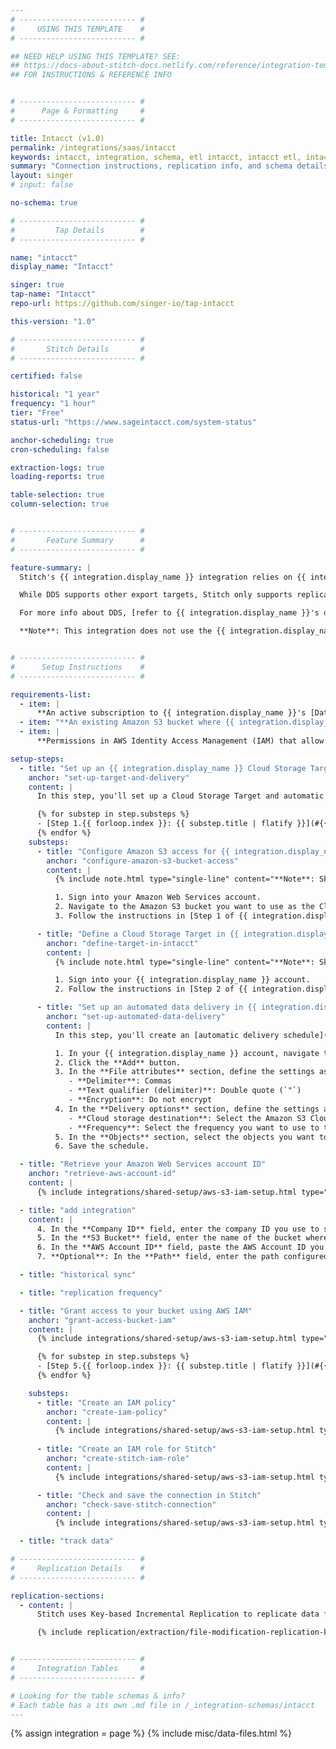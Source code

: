 ```yaml
---
# -------------------------- #
#     USING THIS TEMPLATE    #
# -------------------------- #

## NEED HELP USING THIS TEMPLATE? SEE:
## https://docs-about-stitch-docs.netlify.com/reference/integration-templates/saas/
## FOR INSTRUCTIONS & REFERENCE INFO


# -------------------------- #
#      Page & Formatting     #
# -------------------------- #

title: Intacct (v1.0)
permalink: /integrations/saas/intacct
keywords: intacct, integration, schema, etl intacct, intacct etl, intacct schema
summary: "Connection instructions, replication info, and schema details for Stitch's Intacct integration."
layout: singer
# input: false

no-schema: true

# -------------------------- #
#         Tap Details        #
# -------------------------- #

name: "intacct"
display_name: "Intacct"

singer: true 
tap-name: "Intacct"
repo-url: https://github.com/singer-io/tap-intacct

this-version: "1.0"

# -------------------------- #
#       Stitch Details       #
# -------------------------- #

certified: false 

historical: "1 year"
frequency: "1 hour"
tier: "Free"
status-url: "https://www.sageintacct.com/system-status"

anchor-scheduling: true
cron-scheduling: false

extraction-logs: true
loading-reports: true

table-selection: true
column-selection: true


# -------------------------- #
#       Feature Summary      #
# -------------------------- #

feature-summary: |
  Stitch's {{ integration.display_name }} integration relies on {{ integration.display_name }}'s [Data Delivery Service (DDS)](https://developer.intacct.com/data-delivery-service/){:target="new"} for Amazon S3. {{ integration.display_name }} DDS exports reports in CSV format to Amazon S3, which Stitch will then replicate using [Key-based Incremental Replication](#replication).

  While DDS supports other export targets, Stitch only supports replicating {{ integration.display_name }} data through Amazon S3 at this time.

  For more info about DDS, [refer to {{ integration.display_name }}'s documentation](https://www.intacct.com/ia/docs/help/More/Data_Delivery_Service/dds-overview.htm){:target="new"}.

  **Note**: This integration does not use the {{ integration.display_name }} API. Only data available via DDS will be available for replication through Stitch.


# -------------------------- #
#      Setup Instructions    #
# -------------------------- #

requirements-list:
  - item: |
      **An active subscription to {{ integration.display_name }}'s [Data Delivery Service (DDS)](https://developer.intacct.com/data-delivery-service/){:target="new"}**. Stitch's {{ integration.display_name }} integration currently only replicates data from Amazon S3 buckets used by this {{ integration.display_name }} feature.
  - item: "**An existing Amazon S3 bucket where {{ integration.display_name }} publishes data via DDS.** Stitch will not create a bucket for you."
  - item: |
      **Permissions in AWS Identity Access Management (IAM) that allow you to create policies, create roles, and attach policies to roles**. This is required to grant Stitch authorization to your S3 bucket.

setup-steps:
  - title: "Set up an {{ integration.display_name }} Cloud Storage Target and automatic data delivery"
    anchor: "set-up-target-and-delivery"
    content: |
      In this step, you'll set up a Cloud Storage Target and automatic data delivery in {{ integration.display_name }}.

      {% for substep in step.substeps %}
      - [Step 1.{{ forloop.index }}: {{ substep.title | flatify }}](#{{ substep.anchor }})
      {% endfor %}
    substeps:
      - title: "Configure Amazon S3 access for {{ integration.display_name }}"
        anchor: "configure-amazon-s3-bucket-access"
        content: |
          {% include note.html type="single-line" content="**Note**: Skip this step if Inacct can already access your Amazon S3 bucket." %}

          1. Sign into your Amazon Web Services account.
          2. Navigate to the Amazon S3 bucket you want to use as the Cloud Storage Target for {{ integration.display_name }}.
          3. Follow the instructions in [Step 1 of {{ integration.display_name }}'s documentation](https://www.intacct.com/ia/docs/help/Reporting/Distribute_and_run_reports/Store_reports/cloud-storage-for-reports.htm?cshid=Reporting/Distribute_and_run_reports/Store_reports/cloud-storage-for-reports.htm#1.2){:target="new"} to enable {{ integration.display_name }} to access the bucket.

      - title: "Define a Cloud Storage Target in {{ integration.display_name }}"
        anchor: "define-target-in-intacct"
        content: |
          {% include note.html type="single-line" content="**Note**: Skip this step if a Cloud Storage Target for Amazon S3 is already set up in Inacct." %}

          1. Sign into your {{ integration.display_name }} account.
          2. Follow the instructions in [Step 2 of {{ integration.display_name }}'s documentation](https://www.intacct.com/ia/docs/help/Reporting/Distribute_and_run_reports/Store_reports/cloud-storage-for-reports.htm?cshid=Reporting/Distribute_and_run_reports/Store_reports/cloud-storage-for-reports.htm#1.){:target="new"} to create the target in {{ integration.display_name }}.

      - title: "Set up an automated data delivery in {{ integration.display_name }}"
        anchor: "set-up-automated-data-delivery"
        content: |
          In this step, you'll create an [automatic delivery schedule](https://www.intacct.com/ia/docs/help/More/Data_Delivery_Service/create-an-automated-delivery.htm#Config){:target="new"} in your {{ integration.display_name }} account.

          1. In your {{ integration.display_name }} account, navigate to **Company > Data Delivery Service > Automatic**.
          2. Click the **Add** button.
          3. In the **File attributes** section, define the settings as follows:
             - **Delimiter**: Commas
             - **Text qualifier (delimiter)**: Double quote (`"`)
             - **Encryption**: Do not encrypt
          4. In the **Delivery options** section, define the settings as follows:
             - **Cloud storage destination**: Select the Amazon S3 Cloud Storage Target you created in [Step 1.2](#define-target-in-intacct).
             - **Frequency**: Select the frequency you want to use to trigger a data export in {{ integration.display_name }}.
          5. In the **Objects** section, select the objects you want to include in the export. These objects will then be available for selection in Stitch.
          6. Save the schedule.

  - title: "Retrieve your Amazon Web Services account ID"
    anchor: "retrieve-aws-account-id"
    content: |
      {% include integrations/shared-setup/aws-s3-iam-setup.html type="retrieve-account-id" %}

  - title: "add integration"
    content: |
      4. In the **Company ID** field, enter the company ID you use to sign into {{ integration.display_name }}.
      5. In the **S3 Bucket** field, enter the name of the bucket where the {{ integration.display_name }} Data Delivery Service (DDS) outputs data. Enter only the bucket name: No URLs, `https`, or S3 parts. For example: `intacct-stitch-bucket`
      6. In the **AWS Account ID** field, paste the AWS Account ID you retrieved in [Step 2](#retrieve-aws-account-id).
      7. **Optional**: In the **Path** field, enter the path configured in {{ integration.display_name }} for use in the S3 bucket.

  - title: "historical sync"

  - title: "replication frequency"

  - title: "Grant access to your bucket using AWS IAM"
    anchor: "grant-access-bucket-iam"
    content: |
      {% include integrations/shared-setup/aws-s3-iam-setup.html type="aws-iam-access-intro" %}

      {% for substep in step.substeps %}
      - [Step 5.{{ forloop.index }}: {{ substep.title | flatify }}](#{{ substep.anchor }})
      {% endfor %}

    substeps:
      - title: "Create an IAM policy"
        anchor: "create-iam-policy"
        content: |
          {% include integrations/shared-setup/aws-s3-iam-setup.html type="create-iam-policy" %}
          
      - title: "Create an IAM role for Stitch"
        anchor: "create-stitch-iam-role"
        content: |
          {% include integrations/shared-setup/aws-s3-iam-setup.html type="create-stitch-iam-role" %}

      - title: "Check and save the connection in Stitch"
        anchor: "check-save-stitch-connection"
        content: |
          {% include integrations/shared-setup/aws-s3-iam-setup.html type="check-and-save" %}

  - title: "track data"

# -------------------------- #
#     Replication Details    #
# -------------------------- #

replication-sections:
  - content: |
      Stitch uses Key-based Incremental Replication to replicate data from {{ integration.display_name }} integrations. To identify new and updated data for replication, Stitch will use file modification timestamps as [Replication Keys]({{ link.replication.rep-keys | prepend: site.baseurl }}) and store them on a per-table basis. This means that only files dumped from a new {{ integration.display_name }} data sync will be selected for replication.

      {% include replication/extraction/file-modification-replication-keys.html %}


# -------------------------- #
#     Integration Tables     #
# -------------------------- #

# Looking for the table schemas & info?
# Each table has a its own .md file in /_integration-schemas/intacct
---
```

{% assign integration = page %}
{% include misc/data-files.html %}